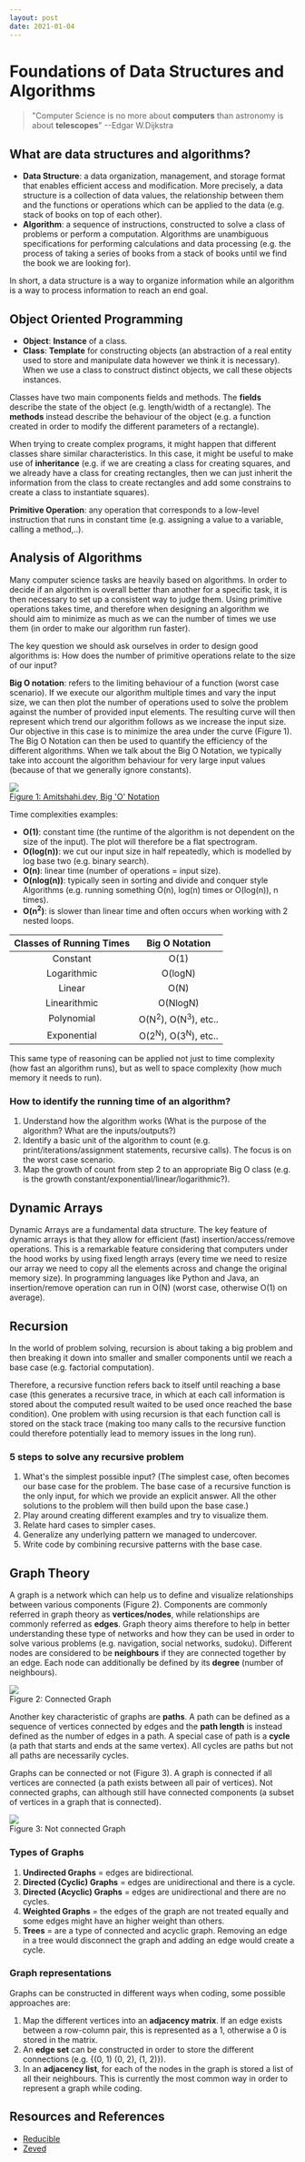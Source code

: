 ```yaml
---
layout: post
date: 2021-01-04
---
```


# Foundations of Data Structures and Algorithms

> "Computer Science is no more about **computers** than astronomy is about **telescopes**"
> --Edgar W.Dijkstra

## What are data structures and algorithms?
- **Data Structure**: a data organization, management, and storage format that enables efficient access and modification. More precisely, a data structure is a collection of data values, the relationship between them and the functions or operations which can be applied to the data (e.g. stack of books on top of each other).
- **Algorithm**: a sequence of instructions, constructed to solve a class of problems or perform a computation. Algorithms are unambiguous specifications for performing calculations and data processing (e.g. the process of taking a series of books from a stack of books until we find the book we are looking for).

In short, a data structure is a way to organize information while an algorithm is a way to process information to reach an end goal.

## Object Oriented Programming

- **Object**: **Instance** of a class.
- **Class**: **Template** for constructing objects (an abstraction of a real entity used to store and manipulate data however we think it is necessary). When we use a class to construct distinct objects, we call these objects instances.

Classes have two main components fields and methods. The **fields** describe the state of the object (e.g. length/width of a rectangle). The **methods** instead describe the behaviour of the object (e.g. a function created in order to modify the different parameters of a rectangle).

When trying to create complex programs, it might happen that different classes share similar characteristics. In this case, it might be useful to make use of **inheritance** (e.g. if we are creating a class for creating squares, and we already have a class for creating rectangles, then we can just inherit the information from the class to create rectangles and add some constrains to create a class to instantiate squares).

**Primitive Operation**: any operation that corresponds to a low-level instruction that runs in constant time (e.g. assigning a value to a variable, calling a method,..).

## Analysis of Algorithms

Many computer science tasks are heavily based on algorithms. In order to decide if an algorithm is overall better than another for a specific task, it is then necessary to set up a consistent way to judge them. Using primitive operations takes time, and therefore when designing an algorithm we should aim to minimize as much as we can the number of times we use them (in order to make our algorithm run faster).

The key question we should ask ourselves in order to design good algorithms is: How does the number of primitive operations relate to the size of our input?

**Big O notation**: refers to the limiting behaviour of a function (worst case scenario). If we execute our algorithm multiple times and vary the input size, we can then plot the number of operations used to solve the problem against the number of provided input elements. The resulting curve will then represent which trend our algorithm follows as we increase the input size. Our objective in this case is to minimize the area under the curve (Figure 1). The Big O Notation can then be used to quantify the efficiency of the different algorithms. When we talk about the Big O Notation, we typically take into account the algorithm behaviour for very large input values (because of that we generally ignore constants).

![](/assets/img/bigocomplexitychart.jpeg)<br>
[Figure 1: Amitshahi.dev, Big 'O' Notation](https://amitshahi.dev/blog/2019-06-23-big-o-notation/)

Time complexities examples:
- **O(1)**: constant time (the runtime of the algorithm is not dependent on the size of the input). The plot will therefore be a flat spectrogram.
- **O(log(n))**: we cut our input size in half repeatedly, which is modelled by log base two (e.g. binary search).
- **O(n)**: linear time (number of operations = input size).
- **O(nlog(n))**: typically seen in sorting and divide and conquer style Algorithms (e.g. running something O(n), log(n) times or  O(log(n)), n times).
- **O(n<sup>2</sup>)**: is slower than linear time and often occurs when working with 2 nested loops.

| Classes of Running Times      | Big O Notation     |
|:-------------:|:-------------:|
| Constant      | O(1)          |
| Logarithmic   | O(logN)       |
| Linear        | O(N)          |
| Linearithmic  | O(NlogN)      |
| Polynomial    | O(N<sup>2</sup>), O(N<sup>3</sup>), etc.. |
| Exponential   | O(2<sup>N</sup>), O(3<sup>N</sup>), etc.. |

This same type of reasoning can be applied not just to time complexity (how fast an algorithm runs), but as well to space complexity (how much memory it needs to run).

### How to identify the running time of an algorithm?
1. Understand how the algorithm works (What is the purpose of the algorithm? What are the inputs/outputs?)
2. Identify a basic unit of the algorithm to count (e.g. print/iterations/assignment statements, recursive calls). The focus is on the worst case scenario.
3. Map the growth of count from step 2 to an appropriate Big O class (e.g. is the growth constant/exponential/linear/logarithmic?).

## Dynamic Arrays
Dynamic Arrays are a fundamental data structure. The key feature of dynamic arrays is that they allow for efficient (fast) insertion/access/remove operations. This is a remarkable feature considering that computers under the hood works by using fixed length arrays (every time we need to resize our array we need to copy all the elements across and change the original memory size). In programming languages like Python and Java, an insertion/remove operation can run in O(N) (worst case, otherwise O(1) on average).

## Recursion
In the world of problem solving, recursion is about taking a big problem and then breaking it down into smaller and smaller components until we reach a base case (e.g. factorial computation).

Therefore, a recursive function refers back to itself until reaching a base case (this generates a recursive trace, in which at each call information is stored about the computed result waited to be used once reached the base condition). One problem with using recursion is that each function call is stored on the stack trace (making too many calls to the recursive function could therefore potentially lead to memory issues in the long run).

### 5 steps to solve any recursive problem
1. What's the simplest possible input? (The simplest case, often becomes our base case for the problem. The base case of a recursive function is the only input, for which we provide an explicit answer. All the other solutions to the problem will then build upon the base case.)
2. Play around creating different examples and try to visualize them.
3. Relate hard cases to simpler cases.
4. Generalize any underlying pattern we managed to undercover.
5. Write code by combining recursive patterns with the base case.

## Graph Theory
A graph is a network which can help us to define and visualize relationships between various components (Figure 2). Components are commonly referred in graph theory as **vertices/nodes**, while relationships are commonly referred as **edges**. Graph theory aims therefore to help in better understanding these type of networks and how they can be used in order to solve various problems (e.g. navigation, social networks, sudoku). Different nodes are considered to be **neighbours** if they are connected together by an edge. Each node can additionally be defined by its **degree** (number of neighbours).

![](/assets/img/posts/g1.PNG)<br>
Figure 2: Connected Graph

Another key characteristic of graphs are **paths**. A path can be defined as a sequence of vertices connected by edges and the **path length** is instead defined as the number of edges in a path. A special case of path is a **cycle** (a path that starts and ends at the same vertex). All cycles are paths but not all paths are necessarily cycles.

Graphs can be connected or not (Figure 3). A graph is connected if all vertices are connected (a path exists between all pair of vertices). Not connected graphs, can although still have connected components (a subset of vertices in a graph that is connected).

![](/assets/img/posts/g2.PNG)<br>
Figure 3: Not connected Graph

### Types of Graphs
1. **Undirected Graphs** = edges are bidirectional.
2. **Directed (Cyclic) Graphs** = edges are unidirectional and there is a cycle.
3. **Directed (Acyclic) Graphs** = edges are unidirectional and there are no cycles.
4. **Weighted Graphs** = the edges of the graph are not treated equally and some edges might have an higher weight than others.
5. **Trees** = are a type of connected and acyclic graph. Removing an edge in a tree would disconnect the graph and adding an edge would create a cycle.

### Graph representations
Graphs can be constructed in different ways when coding, some possible approaches are:
1. Map the different vertices into an **adjacency matrix**. If an edge exists between a row-column pair, this is represented as a 1, otherwise a 0 is stored in the matrix.
2. An **edge set** can be constructed in order to store the different connections (e.g. {(0, 1) (0, 2), (1, 2)}).
3. In an **adjacency list**, for each of the nodes in the graph is stored a list of all their neighbours. This is currently the most common way in order to represent a graph while coding.

## Resources and References
- [Reducible](https://www.youtube.com/channel/UCK8XIGR5kRidIw2fWqwyHRA/videos)
- [Zeved](https://www.youtube.com/channel/UC0dnuYW1-BKqBLBBC3E_diA)

